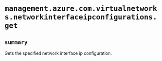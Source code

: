 # `management.azure.com.virtualnetworks.networkinterfaceipconfigurations.get`

## `summary`
Gets the specified network interface ip configuration.


